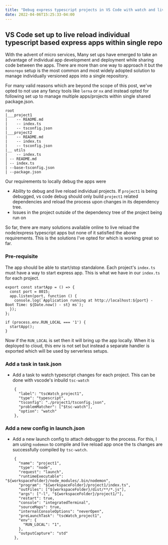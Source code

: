 ```yaml
---
title: "Debug express typescript projects in VS Code with watch and live reload"
date: 2022-04-06T15:25:33-04:00
---
```


## VS Code set up to live reload individual typescript based express apps within single repo

With the advent of micro services, Many set ups have emerged to take an advantage of individual app development and deployment while sharing code between the apps. There are more than one way to approach it but the `monorepo` setup is the most common and most widely adopted solution to manage individually versioned apps into a single repository. 

For many valid reasons which are beyond the scope of this post, we've opted to not use any fancy tools like `lerna` or `nx` and instead opted for following set up to manage multiple apps/projects within single shared package.json.

```
root 
|___project1
|    -- README.md
|    -- index.ts
|    -- tsconfig.json    
|___project2
|    -- README.md
|    -- index.ts
|    -- tsconfig.json    
|__ utils
|    -- index.ts
│ -- README.md
│ -- index.ts  
| --base-tsconfig.json
| --package.json
```

Our requirements to locally debug the apps were
* Ability to debug and live reload individual projects. If `project1` is being debugged, vs code debug should only build `project1` related dependencies and reload the process upon changes in its dependency tree. 
* Issues in the project outside of the dependency tree of the project being run on

So far, there are many solutions available online to live reload the node/express typescript apps but none of it satisfied the above requirements. This is the solutions I've opted for which is working great so far.

### Pre-requisite
The app should be able to start/stop standalone. Each project's `index.ts` must have a way to start express app. This is what we have in our `index.ts` for each project. 

```
export const startApp = () => {
  const port = 8015;
  app.listen(port, function () {
    console.log(`Application running at http://localhost:${port} - Boot Time: ${Date.now() - st} ms`);
  });
};

if (process.env.RUN_LOCAL === '1') {
  startApp();
}
```

Now if the `RUN_LOCAL` is set then it will bring up the app locally. When it is deployed to cloud, this env is not set but instead a separate handler is exported which will be used by serverless setups.

### Add a task in task.json

* Add a task to watch typescript changes for each project. This can be done with vscode's inbuild `tsc-watch`

```
    {
      "label": "tscWatch_project1",
      "type": "typescript",
      "tsconfig": "./project1/tsconfig.json",
      "problemMatcher": ["$tsc-watch"],
      "option": "watch"
    },
```

### Add a new config in launch.json

* Add a new launch config to attach debugger to the process. For this, I am using `nodemon` to compile and live reload app once the ts changes are successfully compiled by `tsc-watch`.

```
    {
      "name": "project1",
      "type": "node",
      "request": "launch",
      "runtimeExecutable": "${workspaceFolder}/node_modules/.bin/nodemon",
      "program": "${workspaceFolder}/project1/index.ts",
      "outFiles": ["${workspaceFolder}/dist/**/*.js"],
      "args": ["-l", "${workspaceFolder}/project1/"],
      "restart": true,
      "console": "integratedTerminal",
      "sourceMaps": true,
      "internalConsoleOptions": "neverOpen",
      "preLaunchTask": "tscWatch_project1",
      "env": {
        "RUN_LOCAL": "1",
      },
      "outputCapture": "std"
    },
```